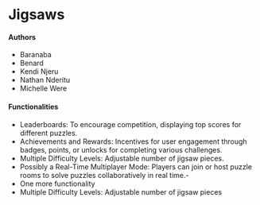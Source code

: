 # Jigsaws

#### Authors

- Baranaba
- Benard
- Kendi Njeru
- Nathan Nderitu
- Michelle Were

#### Functionalities

- Leaderboards: To encourage competition, displaying top scores for different puzzles.
- Achievements and Rewards: Incentives for user engagement through badges, points, or unlocks for completing various challenges.
- Multiple Difficulty Levels: Adjustable number of jigsaw pieces.
- Possibly a Real-Time Multiplayer Mode: Players can join or host puzzle rooms to solve puzzles collaboratively in real time.-
- One more functionality
- Multiple Difficulty Levels: Adjustable number of jigsaw pieces
